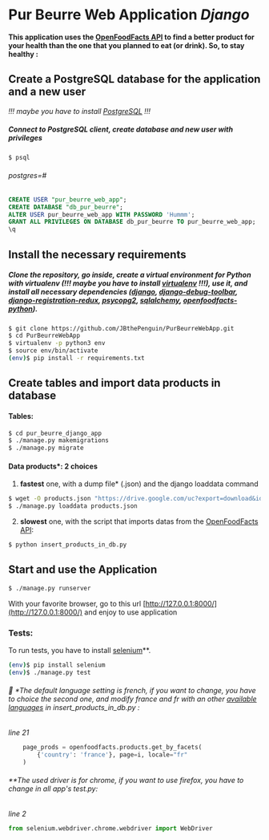 # Pur Beurre Web Application  *Django*
**This application uses the [OpenFoodFacts API](https://en.wiki.openfoodfacts.org/API) to find a better product for your health than the one that you planned to eat (or drink).
So, to stay healthy :**
## Create a PostgreSQL database for the application and a new user
*!!! maybe you have to install [PostgreSQL](https://www.postgresql.org/) !!!*
##### Connect to PostgreSQL client, create database and new user with privileges
```sh
$ psql
```
###### *postgres=#* 
```sql
CREATE USER "pur_beurre_web_app";
CREATE DATABASE "db_pur_beurre";
ALTER USER pur_beurre_web_app WITH PASSWORD 'Hummm';
GRANT ALL PRIVILEGES ON DATABASE db_pur_beurre TO pur_beurre_web_app;
\q
```
## Install the necessary requirements
##### Clone the repository, go inside, create a virtual environment for Python with virtualenv (*!!! maybe you have to install [virtualenv](https://virtualenv.pypa.io/en/stable/) !!!*), use it, and install all necessary dependencies ([django](https://www.djangoproject.com/foundation/), [django-debug-toolbar](https://django-debug-toolbar.readthedocs.io/en/stable/), [django-registration-redux](https://django-registration-redux.readthedocs.io/en/latest/), [psycopg2](https://github.com/psycopg/psycopg2), [sqlalchemy](https://www.sqlalchemy.org/), [openfoodfacts-python](https://github.com/openfoodfacts/openfoodfacts-python)).
```sh
$ git clone https://github.com/JBthePenguin/PurBeurreWebApp.git
$ cd PurBeurreWebApp
$ virtualenv -p python3 env
$ source env/bin/activate
(env)$ pip install -r requirements.txt
```
## Create tables and import data products in database
#### Tables:
```sh
$ cd pur_beurre_django_app
$ ./manage.py makemigrations
$ ./manage.py migrate
```
#### Data products\*: 2 choices
1. **fastest** one,  with a dump file\* (.json) and the django loaddata command
```sh
$ wget -O products.json "https://drive.google.com/uc?export=download&id=1esW4xwGNLCk9ah-hcKbuMCZ2iBjFh5FO"
$ ./manage.py loaddata products.json
```
2. **slowest** one, with the script that imports datas from the [OpenFoodFacts API](https://en.wiki.openfoodfacts.org/API):
```sh
$ python insert_products_in_db.py
```
## Start and use the Application
```sh
$ ./manage.py runserver
```
With your favorite browser, go to this url [http://127.0.0.1:8000/](http://127.0.0.1:8000/) and enjoy to use application

### Tests:
To run tests, you have to install [selenium](https://www.seleniumhq.org/docs/)**.
```sh
(env)$ pip install selenium
(env)$ ./manage.py test
```

###### :metal: \*The default language setting is french, if you want to change, you have to choice the second one, and modify *france* and *fr* with an other [available languages](https://en.wiki.openfoodfacts.org/API#Languages) in insert_products_in_db.py :
*line 21*
```python
    page_prods = openfoodfacts.products.get_by_facets(
        {'country': 'france'}, page=i, locale="fr"
    )
```
###### \*\*The used driver is for chrome, if you want to use firefox, you have to change in all app's test.py:
*line 2*
```python
from selenium.webdriver.chrome.webdriver import WebDriver
```